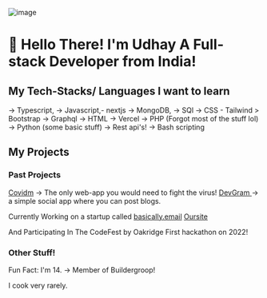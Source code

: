 ![image](https://user-images.githubusercontent.com/57910021/150063031-5333bc94-6248-449b-b4db-73fa199e007c.png)

# 👋 Hello There! I'm Udhay A Full-stack Developer from India! 

## My Tech-Stacks/ Languages I want to learn

-> Typescript,
-> Javascript,- nextjs
-> MongoDB, 
-> SQl
-> CSS - Tailwind > Bootstrap
-> Graphql 
-> HTML 
-> Vercel 
-> PHP (Forgot most of the stuff lol)
-> Python (some basic stuff)
-> Rest api's!
-> Bash scripting



## My Projects 

### Past Projects 
[Covidm](https://github.com/Covidm/Covidm)
-> The only web-app you would need to fight the virus!
[DevGram ]("https://github.com/blog-spot/Devgram")
-> a simple social app  where you can post blogs.

Currently Working on a startup called [basically.email]("https://github.com/orgs/basically-email/")
[Oursite]("https://basically.email")

And Participating In The CodeFest by Oakridge First hackathon on 2022!

### Other Stuff! 

Fun Fact: I'm 14.
-> Member of Buildergroop! 

I cook very rarely.
